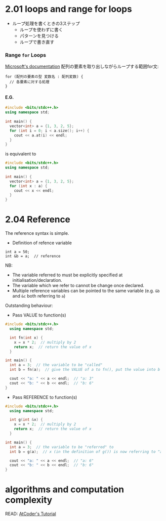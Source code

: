 # 2.01 loops and range for loops

- ループ処理を書くときの3ステップ
    - ループを使わずに書く
    - パターンを見つける
    - ループで書き直す

### Range `for` Loops
[Microsoft's documentation](https://docs.microsoft.com/en-us/cpp/cpp/range-based-for-statement-cpp?view=msvc-170)
配列の要素を取り出しながらループする範囲for文:

```
for (配列の要素の型 変数名 : 配列変数) {
  // 各要素に対する処理
}
```

#### E.G.

```cpp
#include <bits/stdc++.h>
using namespace std;
     
int main() {
  vector<int> a = {1, 3, 2, 5};
  for (int i = 0; i < a.size(); i++) {
    cout << a.at(i) << endl;
  }
}
```

is equivalent to

```cpp
#include <bits/stdc++.h>
using namespace std;
     
int main() {
  vector<int> a = {1, 3, 2, 5};
  for (int x : a) {
    cout << x << endl;
  }
}
```

# 2.04 Reference
The reference syntax is simple.

- Definition of refence variable 
```
int a = 50;
int &b = a;  // reference
```

NB:
- The variable referred to must be explicitly specified at initialisation/declaration.
- The variable which we refer to cannot be change once declared.
- Multiple reference variables can be pointed to the same variable (e.g. `&b` and `&c` both referring to `a`)

Outstanding behaviour:
- Pass VALUE to function(s)

```cpp
#include <bits/stdc++.h>
  using namespace std;

  int fn(int x) {
    x = x * 2;  // multiply by 2
    return x;  // return the value of x
  }

int main() {
  int a = 3;  // the variable to be "called"
  int b = fn(a);  // give the VALUE of a to fn(), put the value into b

  cout << "a: " << a << endl;  // "a: 3"
  cout << "b: " << b << endl;  // "b: 6"
}
```

- Pass REFERENCE to function(s)
```cpp
#include <bits/stdc++.h>
  using namespace std;

  int g(int &x) {
    x = x * 2;  // multiply by 2
    return x;  // return the value of x
  }

int main() {
  int a = 3;  // the variable to be "referred" to
  int b = g(a);  // x (in the definition of g()) is now referring to "a"

  cout << "a: " << a << endl;  // "a: 6"
  cout << "b: " << b << endl;  // "b: 6"
}
```

# algorithms and computation complexity
READ: [AtCoder's Tutorial](https://atcoder.jp/contests/apg4b/tasks/APG4b_w)


